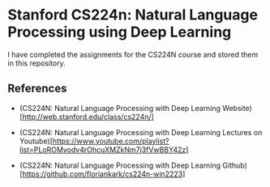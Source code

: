 # Stanford CS224n: Natural Language Processing using Deep Learning

I have completed the assignments for the CS224N course and stored them in this repository.

## References

- (CS224N: Natural Language Processing with Deep Learning Website)[http://web.stanford.edu/class/cs224n/]

- (CS224N: Natural Language Processing with Deep Learning Lectures on Youtube)[https://www.youtube.com/playlist?list=PLoROMvodv4rOhcuXMZkNm7j3fVwBBY42z]

- (CS224N: Natural Language Processing with Deep Learning Github)[https://github.com/floriankark/cs224n-win2223]
